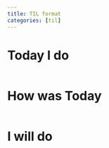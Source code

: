 ```yaml
---
title: TIL format
categories: [til]
---
```



# Today I do
```
```

# How was Today
```
```

# I will do
```
```
